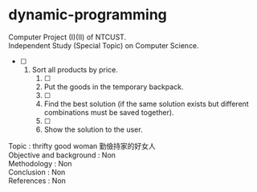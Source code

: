 # dynamic-programming

Computer Project (I)(II) of NTCUST.<br>
Independent Study (Special Topic) on Computer Science.<br>


- [ ] <ol><li> Sort all products by price.<ol>
- [ ] <li> Put the goods in the temporary backpack.
- [ ] <li> Find the best solution (if the same solution exists but different combinations must be saved together).
- [ ] <li> Show the solution to the user.


Topic : thrifty good woman 勤儉持家的好女人<br>
Objective and background : Non<br>
Methodology : Non<br>
Conclusion : Non<br>
References : Non<br>

